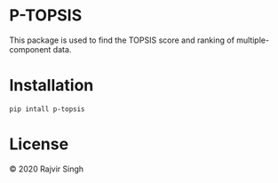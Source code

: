 # P-TOPSIS 
This package is used to find the TOPSIS score and ranking of multiple-component data.

# Installation
```pip intall p-topsis```

# License
© 2020 Rajvir Singh 